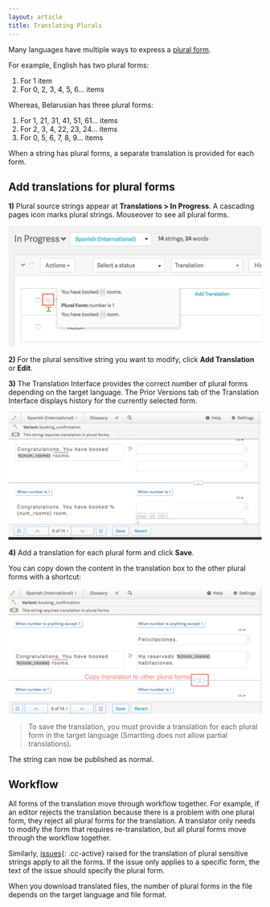 ```yaml
---
layout: article
title: Translating Plurals
---
```



Many languages have multiple ways to express a [plural form](https://en.wikipedia.org/wiki/Plural).

For example, English has two plural forms:

1. For 1 item
2. For 0, 2, 3, 4, 5, 6… items

Whereas, Belarusian has three plural forms:

1. For 1, 21, 31, 41, 51, 61… items
2. For 2, 3, 4, 22, 23, 24… items
3. For 0, 5, 6, 7, 8, 9… items

When a string has plural forms, a separate translation is provided for each form.

## Add translations for plural forms

**1)** Plural source strings appear at **Translations &gt; In Progress**. A cascading pages icon marks plural strings. Mouseover to see all plural forms.

![](/uploads/versions/smartling---translations-management--smartlinghotels-node----x----1236-588x---.png)

**2)** For the plural sensitive string you want to modify, click **Add Translation** or **Edit**.

**3)** The Translation Interface provides the correct number of plural forms depending on the target language. The Prior Versions tab of the Translation Interface displays history for the currently selected form.

![](/uploads/versions/smartling---translations-management--smartlinghotels-node----x----1586-802x---.png)

**4)** Add a translation for each plural form and click **Save**.

You can copy down the content in the translation box to the other plural forms with a shortcut:

![](/uploads/versions/smartling---translations-management--smartlinghotels-node----x----1562-772x---.png)

> To save the translation, you must provide a translation for each plural form in the target language (Smartling does not allow partial translations).

The string can now be published as normal.

## Workflow

All forms of the translation move through workflow together. For example, if an editor rejects the translation because there is a problem with one plural form, they reject all plural forms for the translation. A translator only needs to modify the form that requires re-translation, but all plural forms move through the workflow together.

Similarly, [issues](/knowledge-base/articles/issues/){: .cc-active} raised for the translation of plural sensitive strings apply to all the forms. If the issue only applies to a specific form, the text of the issue should specify the plural form.

When you download translated files, the number of plural forms in the file depends on the target language and file format.